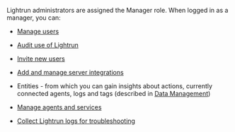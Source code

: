 Lightrun administrators are assigned the Manager role. When logged in as a manager, you can:

- [Manage users](useradmin-roles.md)
	
- [Audit use of Lightrun](audit-use.md)
	
- [Invite new users](useradmin-roles.md)
	
- [Add and manage server integrations](integration.md)

- Entities - from which you can gain insights about actions, currently connected agents, logs and tags (described in [Data Management](actions.md))

- [Manage agents and services](manage-services.md)

- [Collect Lightrun logs for troubleshooting](data-logs.md)